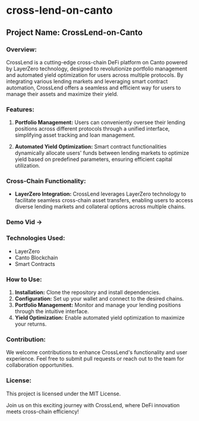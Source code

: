 # cross-lend-on-canto

## Project Name: CrossLend-on-Canto

### Overview:
CrossLend is a cutting-edge cross-chain DeFi platform on Canto powered by LayerZero technology, designed to revolutionize portfolio management and automated yield optimization for users across multiple protocols.
By integrating various lending markets and leveraging smart contract automation, CrossLend offers a seamless and efficient way for users to manage their assets and maximize their yield.

### Features:
1. **Portfolio Management:** Users can conveniently oversee their lending positions across different protocols through a unified interface, simplifying asset tracking and loan management.
   
2. **Automated Yield Optimization:** Smart contract functionalities dynamically allocate users' funds between lending markets to optimize yield based on predefined parameters, ensuring efficient capital utilization.

### Cross-Chain Functionality:
- **LayerZero Integration:** CrossLend leverages LayerZero technology to facilitate seamless cross-chain asset transfers, enabling users to access diverse lending markets and collateral options across multiple chains.

### Demo Vid ->

### Technologies Used:
- LayerZero
- Canto Blockchain
- Smart Contracts
  
### How to Use:
1. **Installation:** Clone the repository and install dependencies.
2. **Configuration:** Set up your wallet and connect to the desired chains.
3. **Portfolio Management:** Monitor and manage your lending positions through the intuitive interface.
4. **Yield Optimization:** Enable automated yield optimization to maximize your returns.

### Contribution:
We welcome contributions to enhance CrossLend's functionality and user experience. Feel free to submit pull requests or reach out to the team for collaboration opportunities.

### License:
This project is licensed under the MIT License.

Join us on this exciting journey with CrossLend, where DeFi innovation meets cross-chain efficiency!

